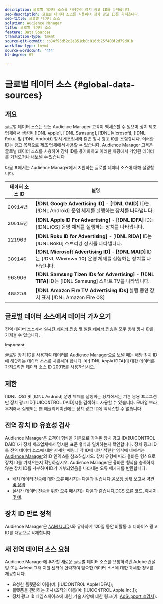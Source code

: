 ```yaml
---
description: 글로벌 데이터 소스를 사용하여 장치 광고 ID를 가져옵니다.
seo-description: 글로벌 데이터 소스를 사용하여 장치 광고 ID를 가져옵니다.
seo-title: 글로벌 데이터 소스
solution: Audience Manager
title: 글로벌 데이터 소스
feature: Data Sources
translation-type: tm+mt
source-git-commit: cb84f95d52c2e851cb0c016cb25f408f2d79d01b
workflow-type: tm+mt
source-wordcount: '444'
ht-degree: 6%

---
```



# 글로벌 데이터 소스 {#global-data-sources}

## 개요

글로벌 데이터 소스는 모든 Audience Manager 고객이 액세스할 수 있으며 장치 제조업체에서 생성된 [!DNL Apple], [!DNL Samsung], [!DNL Microsoft], [!DNL Roku] 및 [!DNL Android] 장치 제조업체와 같은 장치 광고 ID를 포함합니다. 이러한 ID는 광고 목적으로 제조 업체에서 사용할 수 있습니다. Audience Manager 고객은 글로벌 데이터 소스를 사용하여 장치 ID를 동기화하고 이러한 매핑에서 키잉된 데이터를 가져오거나 내보낼 수 있습니다.

다음 표에서는 Audience Manager에서 지원하는 글로벌 데이터 소스에 대해 설명합니다.

| 데이터 소스 ID | 설명 |
|---|---|
| 20914년 | **[!DNL Google Advertising ID]** -  **[!DNL GAID]** ID는  [!DNL Android] 운영 체제를 실행하는 장치를 나타냅니다. |
| 20915년 | **[!DNL Apple ID For Advertising]** -  **[!DNL IDFA]** ID는  [!DNL iOS] 운영 체제를 실행하는 장치를 나타냅니다. |
| 121963 | **[!DNL Roku ID for Advertising]** -  **[!DNL RIDA]** ID는  [!DNL Roku] 스트리밍 장치를 나타냅니다. |
| 389146 | **[!DNL Microsoft Advertising ID]** -  **[!DNL MAID]** ID는  [!DNL Windows 10] 운영 체제를 실행하는 장치를 나타냅니다. |
| 963906 | **[!DNL Samsung Tizen IDs for Advertising]** -  **[!DNL TIFA]** ID는  [!DNL Samsung] 스마트 TV를 나타냅니다. |
| 488258 | **[!DNL Amazon Fire TV Advertising IDs]** 실행 중인 장치 표시  [!DNL Amazon Fire OS] |

## 글로벌 데이터 소스에서 데이터 가져오기

전역 데이터 소스에서 [실시간 데이터 전송](../integration/sending-audience-data/real-time-data-integration/real-time-data-transfer.md) 및 [일괄 데이터 전송](../integration/sending-audience-data/batch-data-transfer-explained/batch-data-transfer-explained.md)을 모두 통해 장치 ID를 가져올 수 있습니다.

>[!IMPORTANT]
>
>글로벌 장치 ID를 사용하여 데이터를 Audience Manager으로 보낼 때는 해당 장치 ID에 해당하는 데이터 소스를 사용해야 합니다. 예:[!DNL Apple IDFA]에 대한 데이터를 가져오려면 데이터 소스 ID 20915를 사용하십시오.

## 제한

[!DNL iOS] 및 [!DNL Android] 운영 체제를 실행하는 장치에서는 기본 응용 프로그램만 장치 광고 ID([!UICONTROL DAID]s)를 검색하고 사용할 수 있습니다. 모바일 브라우저에서 실행되는 웹 애플리케이션에는 장치 광고 ID에 액세스할 수 없습니다.

## 전역 장치 ID 유효성 검사

Audience Manager은 고객이 형식을 기준으로 가져온 장치 광고 ID([!UICONTROL DAID])가 장치 제조업체에서 명시한 표준 형식과 일치하는지 확인합니다. 장치 광고 ID를 전역 데이터 소스에 대한 자세한 매핑과 각 ID에 대한 적절한 형식에 대해서는 [Audience Manager](../reference/ids-in-aam.md)의 ID 인덱스를 참조하십시오. 장치 유형에 따라 올바른 형식으로 장치 ID를 가져오는지 확인하십시오. Audience Manager은 올바른 형식을 충족하지 않는 장치 ID를 거부하며 ID가 거부되었음을 나타내는 오류 메시지를 반환합니다.

* 배치 데이터 전송에 대한 오류 메시지는 다음과 같습니다.[온보딩 상태 보고서 약관 및 정의](../reporting/onboarding-status-report.md#report-terms-conditions).
* 실시간 데이터 전송을 위한 오류 메시지는 다음과 같습니다.[DCS 오류 코드, 메시지 및 예](../api/dcs-intro/dcs-api-reference/dcs-error-codes.md).

## 장치 ID 만료 정책

Audience Manager은 [AAM UUID](../faq/faq-privacy.md)s와 유사하게 120일 동안 비활동 후 디바이스 광고 ID를 자동으로 삭제합니다.

## 새 전역 데이터 소스 요청

Audience Manager에 추가할 새로운 글로벌 데이터 소스를 요청하려면 Adobe 컨설팅 또는 Adobe 고객 지원 센터에 연락하여 필요한 데이터 소스에 대한 자세한 정보를 제공합니다.

* 요청한 플랫폼의 이름(예: [!UICONTROL Apple IDFA]);
* 플랫폼을 관리하는 회사/조직의 이름(예: [!UICONTROL Apple Inc.]);
* 장치 광고 ID 네임스페이스에 대한 기술 사양에 대한 링크(예: [AdSupport 설명서](https://developer.apple.com/documentation/adsupport)).